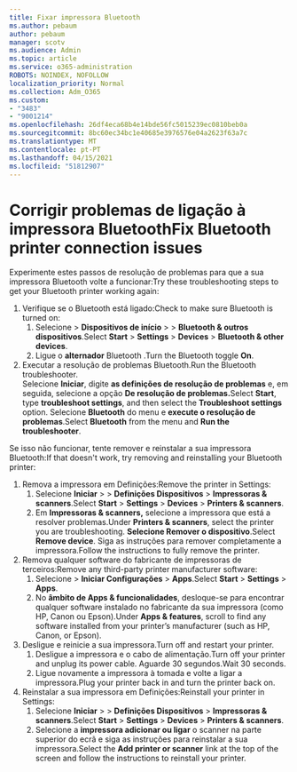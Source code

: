 ```yaml
---
title: Fixar impressora Bluetooth
ms.author: pebaum
author: pebaum
manager: scotv
ms.audience: Admin
ms.topic: article
ms.service: o365-administration
ROBOTS: NOINDEX, NOFOLLOW
localization_priority: Normal
ms.collection: Adm_O365
ms.custom:
- "3483"
- "9001214"
ms.openlocfilehash: 26df4eca68b4e14bde56fc5015239ec0810beb0a
ms.sourcegitcommit: 8bc60ec34bc1e40685e3976576e04a2623f63a7c
ms.translationtype: MT
ms.contentlocale: pt-PT
ms.lasthandoff: 04/15/2021
ms.locfileid: "51812907"
---
```

# <a name="fix-bluetooth-printer-connection-issues"></a><span data-ttu-id="884d4-102">Corrigir problemas de ligação à impressora Bluetooth</span><span class="sxs-lookup"><span data-stu-id="884d4-102">Fix Bluetooth printer connection issues</span></span>

<span data-ttu-id="884d4-103">Experimente estes passos de resolução de problemas para que a sua impressora Bluetooth volte a funcionar:</span><span class="sxs-lookup"><span data-stu-id="884d4-103">Try these troubleshooting steps to get your Bluetooth printer working again:</span></span>


1. <span data-ttu-id="884d4-104">Verifique se o Bluetooth está ligado:</span><span class="sxs-lookup"><span data-stu-id="884d4-104">Check to make sure Bluetooth is turned on:</span></span>
    1. <span data-ttu-id="884d4-105">Selecione   >  **Dispositivos de início**  >    >  **Bluetooth & outros dispositivos**.</span><span class="sxs-lookup"><span data-stu-id="884d4-105">Select **Start** > **Settings** > **Devices** > **Bluetooth & other devices**.</span></span>
    2. <span data-ttu-id="884d4-106">Ligue o **alternador** Bluetooth .</span><span class="sxs-lookup"><span data-stu-id="884d4-106">Turn the Bluetooth toggle **On**.</span></span>
2. <span data-ttu-id="884d4-107">Executar a resolução de problemas Bluetooth.</span><span class="sxs-lookup"><span data-stu-id="884d4-107">Run the Bluetooth troubleshooter.</span></span> <br>
    <span data-ttu-id="884d4-108">Selecione **Iniciar**, digite **as definições de resolução de problemas** e, em seguida, selecione a opção **De resolução de problemas.**</span><span class="sxs-lookup"><span data-stu-id="884d4-108">Select **Start**, type **troubleshoot settings**, and then select the **Troubleshoot settings** option.</span></span> <span data-ttu-id="884d4-109">Selecione **Bluetooth** do menu e **execute o resolução de problemas**.</span><span class="sxs-lookup"><span data-stu-id="884d4-109">Select **Bluetooth** from the menu and **Run the troubleshooter**.</span></span>

<span data-ttu-id="884d4-110">Se isso não funcionar, tente remover e reinstalar a sua impressora Bluetooth:</span><span class="sxs-lookup"><span data-stu-id="884d4-110">If that doesn't work, try removing and reinstalling your Bluetooth printer:</span></span>

1. <span data-ttu-id="884d4-111">Remova a impressora em Definições:</span><span class="sxs-lookup"><span data-stu-id="884d4-111">Remove the printer in Settings:</span></span>
    1. <span data-ttu-id="884d4-112">Selecione **Iniciar**  >    >  **Definições Dispositivos**  >  **Impressoras & scanners**.</span><span class="sxs-lookup"><span data-stu-id="884d4-112">Select **Start** > **Settings** > **Devices** > **Printers & scanners**.</span></span>
    2. <span data-ttu-id="884d4-113">Em **Impressoras & scanners,** selecione a impressora que está a resolver problemas.</span><span class="sxs-lookup"><span data-stu-id="884d4-113">Under **Printers & scanners**, select the printer you are troubleshooting.</span></span> <span data-ttu-id="884d4-114">**Selecione Remover o dispositivo**.</span><span class="sxs-lookup"><span data-stu-id="884d4-114">Select **Remove device**.</span></span> <span data-ttu-id="884d4-115">Siga as instruções para remover completamente a impressora.</span><span class="sxs-lookup"><span data-stu-id="884d4-115">Follow the instructions to fully remove the printer.</span></span>
2. <span data-ttu-id="884d4-116">Remova qualquer software do fabricante de impressoras de terceiros:</span><span class="sxs-lookup"><span data-stu-id="884d4-116">Remove any third-party printer manufacturer software:</span></span>
    1. <span data-ttu-id="884d4-117">Selecione   >  **Iniciar Configurações**  >  **Apps**.</span><span class="sxs-lookup"><span data-stu-id="884d4-117">Select **Start** > **Settings** > **Apps**.</span></span>
    2. <span data-ttu-id="884d4-118">No **âmbito de Apps & funcionalidades**, desloque-se para encontrar qualquer software instalado no fabricante da sua impressora (como HP, Canon ou Epson).</span><span class="sxs-lookup"><span data-stu-id="884d4-118">Under **Apps & features**, scroll to find any software installed from your printer’s manufacturer (such as HP, Canon, or Epson).</span></span>
3. <span data-ttu-id="884d4-119">Desligue e reinicie a sua impressora.</span><span class="sxs-lookup"><span data-stu-id="884d4-119">Turn off and restart your printer.</span></span>
   1. <span data-ttu-id="884d4-120">Desligue a impressora e o cabo de alimentação.</span><span class="sxs-lookup"><span data-stu-id="884d4-120">Turn off your printer and unplug its power cable.</span></span> <span data-ttu-id="884d4-121">Aguarde 30 segundos.</span><span class="sxs-lookup"><span data-stu-id="884d4-121">Wait 30 seconds.</span></span> 
   2. <span data-ttu-id="884d4-122">Ligue novamente a impressora à tomada e volte a ligar a impressora.</span><span class="sxs-lookup"><span data-stu-id="884d4-122">Plug your printer back in and turn the printer back on.</span></span>
4. <span data-ttu-id="884d4-123">Reinstalar a sua impressora em Definições:</span><span class="sxs-lookup"><span data-stu-id="884d4-123">Reinstall your printer in Settings:</span></span>
    1. <span data-ttu-id="884d4-124">Selecione **Iniciar**  >    >  **Definições Dispositivos**  >  **Impressoras & scanners**.</span><span class="sxs-lookup"><span data-stu-id="884d4-124">Select **Start** > **Settings** > **Devices** > **Printers & scanners**.</span></span>
    2. <span data-ttu-id="884d4-125">Selecione a **impressora adicionar ou ligar** o scanner na parte superior do ecrã e siga as instruções para reinstalar a sua impressora.</span><span class="sxs-lookup"><span data-stu-id="884d4-125">Select the **Add printer or scanner** link at the top of the screen and follow the instructions to reinstall your printer.</span></span>
